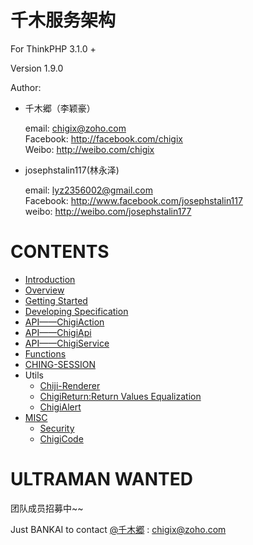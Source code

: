 千木服务架构
=======================

For ThinkPHP 3.1.0 +

Version 1.9.0

Author:   

* 千木郷（李颖豪）

	email: chigix@zoho.com		
	Facebook: http://facebook.com/chigix		
	Weibo: http://weibo.com/chigix		

* josephstalin117(林永泽)

	email: lyz2356002@gmail.com		
	Facebook: http://www.facebook.com/josephstalin117		
	weibo: http://weibo.com/josephstalin177		

# CONTENTS

- [Introduction](./docs/intro.md)
- [Overview](./docs/intro.md)
- [Getting Started](./docs/getting_started.md)
- [Developing Specification](./docs/developing_specification.md)
- [API——ChigiAction](./docs/api_chigiaction.md)
- [API——ChigiApi](./docs/api_chigiapi.md)
- [API——ChigiService](./docs/api_chigiservice.md)
- [Functions](./docs/functions.md)
- [CHING-SESSION](./docs/CHING_SESSION.md)
- Utils
	- [Chiji-Renderer](./docs/chiji_renderer.md)
	- [ChigiReturn:Return Values Equalization](./docs/util_chigireturn.md)
	- [ChigiAlert](./docs/util_chigialert.md)
- [MISC](./docs/misc.md)
	- [Security](./docs/misc.md#security)
	- [ChigiCode](./docs/misc.md#chigicode)

# ULTRAMAN WANTED

团队成员招募中~~

Just BANKAI to contact [@千木郷](http://weibo.com/chigix) : chigix@zoho.com